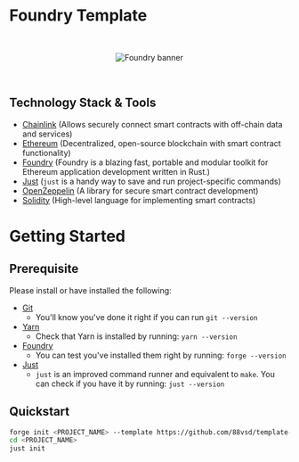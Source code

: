 # Foundry Template

<br/>
<p align="center">
<img src="https://book.getfoundry.sh/images/foundry-banner.png" alt="Foundry banner">
</a>
</p>
<br/>

## Technology Stack & Tools

- [Chainlink](https://docs.chain.link/) (Allows securely connect smart contracts with off-chain data and services)
- [Ethereum](https://ethereum.org/en/) (Decentralized, open-source blockchain with smart contract functionality)
- [Foundry](https://eth-brownie.readthedocs.io/en/stable/toctree.html#) (Foundry is a blazing fast, portable and modular toolkit for Ethereum application development written in Rust.)
- [Just](https://github.com/casey/just) (`just` is a handy way to save and run project-specific commands)
- [OpenZeppelin](https://docs.openzeppelin.com/contracts/4.x/) (A library for secure smart contract development)
- [Solidity](https://docs.soliditylang.org/en/latest/index.html) (High-level language for implementing smart contracts)

# Getting Started

## Prerequisite

Please install or have installed the following:

- [Git](https://git-scm.com/book/en/v2/Getting-Started-Installing-Git)
  - You'll know you've done it right if you can run `git --version`
- [Yarn](https://classic.yarnpkg.com/lang/en/docs/install/#mac-stable)
  - Check that Yarn is installed by running: `yarn --version`
- [Foundry](https://github.com/foundry-rs/foundry#installation)
  - You can test you've installed them right by running: `forge --version`
- [Just](https://github.com/casey/just#packages)
  - `just` is an improved command runner and equivalent to `make`. You can check if you have it by running: `just --version`

## Quickstart

```bash
forge init <PROJECT_NAME> --template https://github.com/88vsd/template-foundry
cd <PROJECT_NAME>
just init
```

